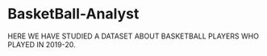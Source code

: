 # BasketBall-Analyst
HERE WE HAVE STUDIED A DATASET ABOUT BASKETBALL PLAYERS WHO PLAYED IN 2019-20. 
